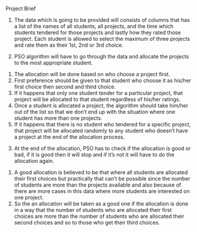 
Project Brief

1. The data which is going to be provided will consists of columns that has a list of the names of all students, all projects, and the time which students tendered for those projects and lastly how they rated those project. Each student is allowed to select the maximum of three projects and rate them as their 1st, 2nd or 3rd choice.

2. PSO algorithm will have to go through the data and allocate the projects to the most appropriate student.
  1) The allocation will be done based on who choose a project first.
  2) First preference should be given to that student who choose it as his/her first choice then second and third choice.
  3) If it happens that only one student tender for a particular project, that project will be allocated to that student regardless of his/her ratings.
  4) Once a student is allocated a project, the algorithm should take him/her out of the list so that we don’t end up with the situation where one student has more than one projects.
  5) If it happens that there is no student who tendered for a specific project, that project will be allocated randomly to any student who doesn’t have a project at the end of the allocation process.
  
3. At the end of the allocation, PSO has to check if the allocation is good or bad, if it is good then it will stop and if it’s not it will have to do the allocation again.
  1) A good allocation is believed to be that where all students are allocated their first choices but practically that can’t be possible since the number of students are more than the projects available and also because of there are more cases in this data where more students are interested on one project.
  2) So the an allocation will be taken as a good one if the allocation is done in a way that the number of students who are allocated their first choices are more than the number of students who are allocated their second choices and so to those who get their third choices.

